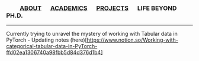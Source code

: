### &emsp;&emsp; [ABOUT](./index.md)  &emsp; [ACADEMICS](./Academics.md) &emsp;  [PROJECTS](./projects) &emsp; LIFE BEYOND PH.D. &emsp;
----

Currently trying to unravel the mystery of working with Tabular data in PyTorch - Updating notes (here)[https://www.notion.so/Working-with-categorical-tabular-data-in-PyTorch-ffd02ea1306740a98fbb5d84d376d1b4]